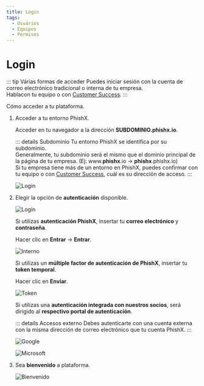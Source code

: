 ```yaml
---
title: Login
tags:
  - Usuários
  - Equipos
  - Permisos
---
```


# Login

::: tip Várias formas de acceder
Puedes iniciar sesión con la cuenta de correo electrónico tradicional o interna de tu empresa.<br>
Hablacon tu equipo o con [Customer Success](mailto:cs@phishx.io).
:::

Cómo acceder a tu plataforma.

1. Acceder a tu entorno PhishX.

   Acceder en tu navegador a la dirección **SUBDOMINIO.phishx.io**.

   ::: details Subdominio
   Tu entorno PhishX se identifica por su subdominio.<br>
   Generalmente, tu subdominio será el mismo que el dominio principal de la página de tu empresa. (Ej: www.**phishx**.io -> **phishx**.phishx.io)<br>
   Si tu empresa tiene más de un entorno en PhishX, puedes confirmar con tu equipo o con [Customer Success](mailto:cs@phishx.io), cuál es su dirección de acceso.
   :::

   ![Login](https://cdn.phishx.io/phishx-docs/images/phishx_login_01.webp)

2. Elegir la opción de **autenticación** disponible.

   ![Login](https://cdn.phishx.io/phishx-docs/images/phishx_login_02.webp)

   Si utilizas **autenticación PhishX**, insertar tu **correo electrónico** y **contraseña**.

   Hacer clic en **Entrar** -> **Entrar**.

   ![Interno](https://cdn.phishx.io/phishx-docs/images/phishx_login_first_access_05.webp)

   Si utilizas un **múltiple factor de autenticación de PhishX**, insertar tu **token temporal**.

   Hacer clic en **Enviar**.

   ![Token](https://cdn.phishx.io/phishx-docs/images/phishx_user_login_token_01.webp)

   Si utilizas una **autenticación integrada con nuestros socios**, será dirigido al **respectivo portal de autenticación**.

   ::: details Accesos externo
   Debes autenticarte con una cuenta externa con la misma dirección de correo electrónico que tu cuenta PhishX.
   :::
   <br>

   ![Google](https://cdn.phishx.io/phishx-docs/images/phishx_login_external_01.webp)

   ![Microsoft](https://cdn.phishx.io/phishx-docs/images/phishx_login_external_02.webp)

3. Sea **bienvenido** a plataforma.

   ![Bienvenido](https://cdn.phishx.io/phishx-docs/images/phishx_login_first_access_08.webp)
